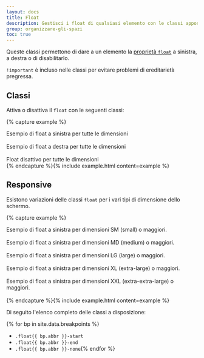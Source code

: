 ```yaml
---
layout: docs
title: Float
description: Gestisci i float di qualsiasi elemento con le classi apposite
group: organizzare-gli-spazi
toc: true
---
```


Queste classi permettono di dare a un elemento la [proprietà `float`](https://developer.mozilla.org/en-US/docs/Web/CSS/float)
a sinistra, a destra o di disabilitarlo.

`!important` è incluso nelle classi per evitare problemi di ereditarietà pregressa.

## Classi

Attiva o disattiva il `float` con le seguenti classi:

{% capture example %}

<div class="float-start">Esempio di float a sinistra per tutte le dimensioni</div><br>
<div class="float-end">Esempio di float a destra per tutte le dimensioni</div><br>
<div class="float-none">Float disattivo per tutte le dimensioni</div>
{% endcapture %}{% include example.html content=example %}

## Responsive

Esistono variazioni delle classi `float` per i vari tipi di dimensione dello schermo.

{% capture example %}

<div class="float-sm-start">Esempio di float a sinistra per dimensioni SM (small) o maggiori.</div><br>
<div class="float-md-start">Esempio di float a sinistra per dimensioni MD (medium) o maggiori.</div><br>
<div class="float-lg-start">Esempio di float a sinistra per dimensioni LG (large)  o maggiori.</div><br>
<div class="float-xl-start">Esempio di float a sinistra per dimensioni XL (extra-large) o maggiori.</div><br>
<div class="float-xxl-start">Esempio di float a sinistra per dimensioni XXL (extra-extra-large) o maggiori.</div><br>
{% endcapture %}{% include example.html content=example %}

Di seguito l'elenco completo delle classi a disposizione:

{% for bp in site.data.breakpoints %}

- `.float{{ bp.abbr }}-start`
- `.float{{ bp.abbr }}-end`
- `.float{{ bp.abbr }}-none`{% endfor %}
